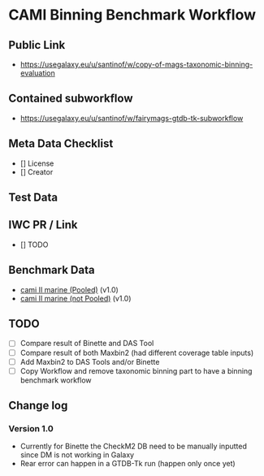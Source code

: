 # CAMI Binning Benchmark Workflow

## Public Link

* https://usegalaxy.eu/u/santinof/w/copy-of-mags-taxonomic-binning-evaluation

## Contained subworkflow

* https://usegalaxy.eu/u/santinof/w/fairymags-gtdb-tk-subworkflow

## Meta Data Checklist

* [] License  
* [] Creator 

## Test Data


## IWC PR / Link

* [] TODO

## Benchmark Data

* [cami II marine (Pooled)](https://usegalaxy.eu/u/santinof/h/copy-of-mags-taxonomic-binning-evaluation-pooled-fairymag) (v1.0)
* [cami II marine (not Pooled)](https://usegalaxy.eu/u/santinof/h/copy-of-mags-taxonomic-binning-evaluation-not-pooled-fairymag-1) (v1.0)

## TODO

* [ ] Compare result of Binette and DAS Tool
* [ ] Compare result of both Maxbin2 (had different coverage table inputs)
* [ ] Add Maxbin2 to DAS Tools and/or Binette 
* [ ] Copy Workflow and remove taxonomic binning part to have a binning benchmark workflow 

## Change log

### Version 1.0
* Currently for Binette the CheckM2 DB need to be manually inputted since DM is not working in Galaxy
* Rear error can happen in a GTDB-Tk run (happen only once yet)